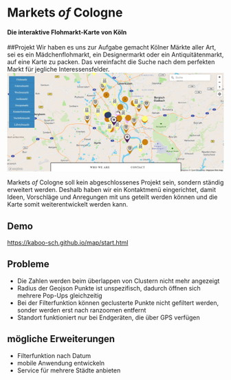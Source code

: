 # Markets *of* Cologne
#### Die interaktive Flohmarkt-Karte von Köln

##Projekt
Wir haben es uns zur Aufgabe gemacht Kölner Märkte aller Art, sei es ein Mädchenflohmarkt, ein Designermarkt oder ein Antiquitätenmarkt, auf eine Karte zu packen. Das vereinfacht die Suche nach dem perfekten Markt für jegliche Interessensfelder. 
![Screenshot Karte](https://github.com/kaboo-sch/map/blob/master/Icons/screenshot.JPG "Screenshot Karte")

Markets *of* Cologne soll kein abgeschlossenes Projekt sein, sondern ständig erweitert werden. Deshalb haben wir ein Kontaktmenü eingerichtet, damit Ideen, Vorschläge und Anregungen mit uns geteilt werden können und die Karte somit weiterentwickelt werden kann. 


## Demo
https://kaboo-sch.github.io/map/start.html

## Probleme 
* Die Zahlen werden beim überlappen von Clustern nicht mehr angezeigt
* Radius der Geojson Punkte ist unspezifisch, dadurch öffnen sich mehrere Pop-Ups gleichzeitig
* Bei der Filterfunktion können geclusterte Punkte nicht gefiltert werden, sonder werden erst nach ranzoomen entfernt
* Standort funktioniert nur bei Endgeräten, die über GPS verfügen

## mögliche Erweiterungen
* Filterfunktion nach Datum
* mobile Anwendung entwickeln
* Service für mehrere Städte anbieten
